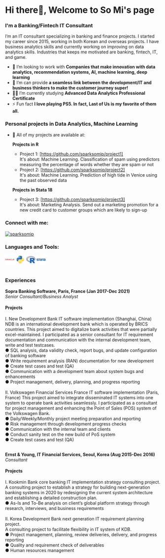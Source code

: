 # <h1 align="left">Hi there👋, Welcome to So Mi's page</h1>
<h3 align="left">I'm a Banking/Fintech IT Consultant</h3>

I’m an IT consultant specializing in banking and finance projects. I started my career since 2015, working in both Korean and overseas projects. I have business analytics skills and currently working on improving on data analytics skills. Industries that keeps me motivated are banking, fintech, IT, and game. <br>

- 👯 I’m looking to work with **Companies that make innovation with data analytics, recommendation systems, AI, machine learning, deep learning**<br>
- 🌱 I’m can provide **a seamless link between the development/IT and business thinkers to make the customer journey super!** <br>
- 👨‍💻 I’m currently studying **Advanced Data Analytics Professional Certificate** <br>
- ⚡ Fun fact **I love playing PS5. In fact, Last of Us is my favorite of them all.** <br>

<h3 align="left">Personal projects in Data Analytics, Machine Learning</h3>

- 📝 All of my projects are available at:<br>

  **Projects in R**<br>
  - Project 1: [https://github.com/sparksomip/project1]<br>
    It's about: Machine Learning. Classification of spam using predictors measuring the percentage of words whether they are spam or not<br>
  - Project 2: [https://github.com/sparksomip/project2]<br>
    It's about: Machine Learning. Prediction of high tide in Venice using the past observed data

  **Projects in Stata 18**<br>
  - Project 3: [https://github.com/sparksomip/project3]<br>
    It's about: Marketing Analysis. Send out a marketing promotion for a new credit card to customer groups which are likely to sign-up<br>

<h3 align="left">Connect with me:</h3>
<p align="left">
<a href="https://linkedin.com/in/sparksomip" target="blank"><img align="center" src="https://raw.githubusercontent.com/rahuldkjain/github-profile-readme-generator/master/src/images/icons/Social/linked-in-alt.svg" alt="sparksomip" height="20" width="30" /></a>
</p>

<h3 align="left">Languages and Tools:</h3>
<p align="left"><a href="https://www.oracle.com/" target="_blank" rel="noreferrer"><img src="https://raw.githubusercontent.com/devicons/devicon/master/icons/oracle/oracle-original.svg" alt="oracle" width="30" height="30"/></a>        <a href="https://www.python.org" target="_blank" rel="noreferrer"><img src="https://raw.githubusercontent.com/devicons/devicon/master/icons/python/python-original.svg" alt="python" width="30" height="30"/></a>        <a href="https://www.r-project.org" target="_blank" rel="noreferrer"><img src="https://raw.githubusercontent.com/devicons/devicon/master/icons/r/r-original.svg" alt="r" width="30" height="30"/></a>        <a href="https://www.stata.com/" target="_blank" rel="noreferrer"><img src="https://github.com/devicons/devicon/blob/master/icons/stata/stata-original-wordmark.svg" alt="stata" width="30" height="30"/></a></p>

# <h3 align="left">Experiences</h3>
**Sopra Banking Software, Paris, France (Jan 2017-Dec 2021)**<br>
_Senior Consultant/Business Analyst_

<h4>Projects</h4>
I. New Development Bank IT software implementation (Shanghai, China) NDB is an international development bank which is operated by BRICS countries. This project aimed to digitalize bank activities that were partially excel-maintained. I participated as a senior consultant for IT requirement documentation and communication with the internal development team, write and test testcases.<br>
● SQL analysis, data validity check, report bugs, and update configuration of banking software<br>
● Write requirement analysis (RAN) documentation for new development<br>
● Create test cases and test (QA)<br>
● Communication with a development team about system bugs and enhancements<br>
● Project management, delivery, planning, and progress reporting<br>
<br>
II. Volkswagen Financial Services France IT software implementation (Paris, France) This project aimed to integrate disseminated IT systems into one system to operate bank activities seamlessly. I participated as a consultant for project management and enhancing the Point of Sales (POS) system of the Volkswagen Bank.<br>
● Daily/Weekly/Monthly project meeting preparation and reporting<br>
● Risk management through development progress checks<br>
● Communication with the internal team and clients<br>
● Conduct sanity test on the new build of PoS system<br>
● Create test cases and test (QA)<br>
<br>

**Ernst & Young, IT Financial Services, Seoul, Korea (Aug 2015-Dec 2016)**<br>
_Consultant_

<h4>Projects</h4>
I. Kookmin Bank core banking IT implementation strategy consulting project.<br>
A consulting project to establish a strategy for building next-generation banking systems in 2020 by redesigning the current system architecture and establishing a detailed construction plan.<br>
● As-Is and To-Be analysis on client’s global platform strategy through research, interviews, and business requirements<br>
<br>
II. Korea Development Bank next generation IT requirement planning project.<br>
A consulting project to facilitate flexibility in IT system of KDB.<br>
● Project management, planning, review deliveries, delivery, and progress reporting<br>
● Quality and requirement check of deliverables<br>
● Human resources management<br>
  
<!---
sparksomip/sparksomip is a ✨ special ✨ repository because its `README.md` (this file) appears on your GitHub profile.
You can click the Preview link to take a look at your changes.
--->
